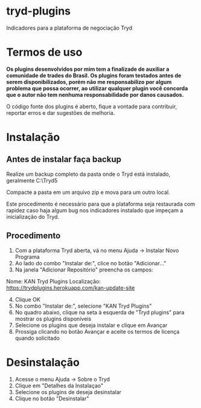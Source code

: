 # tryd-plugins

Indicadores para a plataforma de negociação Tryd

# Termos de uso

**Os plugins desenvolvidos por mim tem a finalizade de auxiliar a comunidade de trades do Brasil. Os plugins foram testados antes de serem disponibilizados, porém não me responsabilizo por algum problema que possa ocorrer, ao utilizar qualquer plugin você concorda que o autor não tem nenhuma responsabilidade por danos causados.**

O código fonte dos plugins é aberto, fique a vontade para contribuir, reportar erros e dar sugestões de melhoria.

# Instalação

## Antes de instalar faça backup

Realize um backup completo da pasta onde o Tryd está instalado, geralmente C:\Tryd5

Compacte a pasta em um arquivo zip e mova para um outro local.

Este procedimento é necessário para que a plataforma seja restaurada com rapidez caso haja algum bug nos indicadores instalado que impeçam a inicialização do Tryd.

## Procedimento

1. Com a plataforma Tryd aberta, vá no menu Ajuda -> Instalar Novo Programa
2. Ao lado do combo "Instalar de:", clice no botão "Adicionar..."
3. Na janela "Adicionar Repositório" preencha os campos:

  Nome: KAN Tryd Plugins
  Localização: https://trydplugins.herokuapp.com/kan-update-site

4. Clique OK
5. No combo "Instalar de:", selecione "KAN Tryd Plugins"
6. No quadro abaixo, clique na seta à esquerda de "Tryd plugins" para mostrar os plugins disponíveis
7. Selecione os plugins que deseja instalar e clique em Avançar
8. Prossiga clicando no botão Avançar e aceite os termos de licença quando solicitado

# Desinstalação

1. Acesse o menu Ajuda -> Sobre o Tryd
2. Clique em "Detalhes da Instalaçao"
3. Selecione os plugins de deseja desinstalar
4. Clique no botão "Desinstalar"

